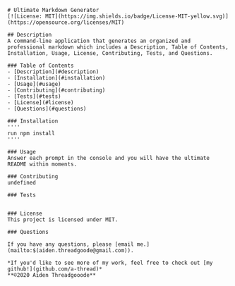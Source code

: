     # Ultimate Markdown Generator
    [![License: MIT](https://img.shields.io/badge/License-MIT-yellow.svg)](https://opensource.org/licenses/MIT)
    
    ## Description
    A command-line application that generates an organized and professional markdown which includes a Description, Table of Contents, Installation, Usage, License, Contributing, Tests, and Questions.

    ### Table of Contents
    - [Description](#description)
    - [Installation](#installation)
    - [Usage](#usage)
    - [Contributing](#contributing)
    - [Tests](#tests)
    - [License](#license)
    - [Questions](#questions)

    ### Installation
    ''''
    run npm install 
    ''''

    ### Usage
    Answer each prompt in the console and you will have the ultimate README within moments. 
    
    ### Contributing
    undefined
    
    ### Tests
    
    
    ### License
    This project is licensed under MIT. 

    ### Questions
    
    If you have any questions, please [email me.](mailto:$(aiden.threadgoode@gmail.com)).
    
    *If you'd like to see more of my work, feel free to check out [my github!](github.com/a-thread)*
    **©2020 Aiden Threadgooode**
